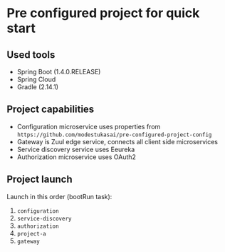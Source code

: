 # Pre configured project for quick start

## Used tools
* Spring Boot (1.4.0.RELEASE)
* Spring Cloud
* Gradle (2.14.1)

## Project capabilities
* Configuration microservice uses properties from `https://github.com/modestukasai/pre-configured-project-config`
* Gateway is Zuul edge service, connects all client side microservices
* Service discovery service uses Eeureka
* Authorization microservice uses OAuth2

## Project launch

Launch in this order (bootRun task):

1. `configuration`
2. `service-discovery`
3. `authorization` 
4. `project-a`
5. `gateway`

